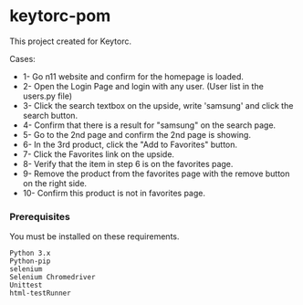 # keytorc-pom

This project created for Keytorc.


Cases:

* 1- Go n11 website and confirm for the homepage is loaded.
* 2- Open the Login Page and login with any user. (User list in the users.py file)
* 3- Click the search textbox on the upside, write 'samsung' and click the search button.
* 4- Confirm that there is a result for "samsung" on the search page.
* 5- Go to the 2nd page and confirm the 2nd page is showing.
* 6- In the 3rd product, click the "Add to Favorites" button.
* 7- Click the Favorites link on the upside.
* 8- Verify that the item in step 6 is on the favorites page.
* 9- Remove the product from the favorites page with the remove button on the right side.
* 10- Confirm this product is not in favorites page.


### Prerequisites
You must be installed on these requirements.

```
Python 3.x
Python-pip
selenium
Selenium Chromedriver
Unittest
html-testRunner
```
